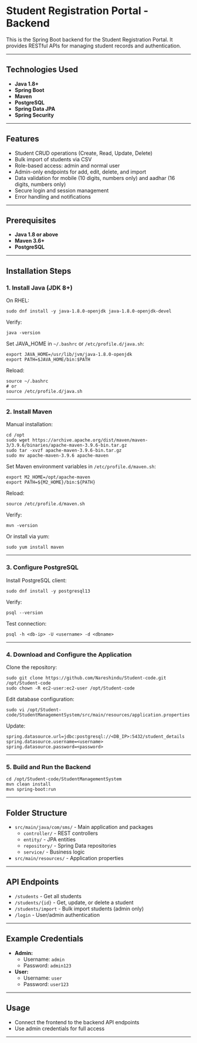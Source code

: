 # Student Registration Portal - Backend

This is the Spring Boot backend for the Student Registration Portal. It provides RESTful APIs for managing student records and authentication.

---

## Technologies Used

- **Java 1.8+**
- **Spring Boot**
- **Maven**
- **PostgreSQL**
- **Spring Data JPA**
- **Spring Security**

---

## Features

- Student CRUD operations (Create, Read, Update, Delete)
- Bulk import of students via CSV
- Role-based access: admin and normal user
- Admin-only endpoints for add, edit, delete, and import
- Data validation for mobile (10 digits, numbers only) and aadhar (16 digits, numbers only)
- Secure login and session management
- Error handling and notifications

---

## Prerequisites

- **Java 1.8 or above**
- **Maven 3.6+**
- **PostgreSQL**

---

## Installation Steps

### 1. Install Java (JDK 8+)

On RHEL:
```
sudo dnf install -y java-1.8.0-openjdk java-1.8.0-openjdk-devel
```
Verify:
```
java -version
```

Set JAVA_HOME in `~/.bashrc` or `/etc/profile.d/java.sh`:
```
export JAVA_HOME=/usr/lib/jvm/java-1.8.0-openjdk
export PATH=$JAVA_HOME/bin:$PATH
```
Reload:
```
source ~/.bashrc
# or
source /etc/profile.d/java.sh
```

---

### 2. Install Maven

Manual installation:
```
cd /opt
sudo wget https://archive.apache.org/dist/maven/maven-3/3.9.6/binaries/apache-maven-3.9.6-bin.tar.gz
sudo tar -xvzf apache-maven-3.9.6-bin.tar.gz
sudo mv apache-maven-3.9.6 apache-maven
```
Set Maven environment variables in `/etc/profile.d/maven.sh`:
```
export M2_HOME=/opt/apache-maven
export PATH=${M2_HOME}/bin:${PATH}
```
Reload:
```
source /etc/profile.d/maven.sh
```
Verify:
```
mvn -version
```
Or install via yum:
```
sudo yum install maven
```

---

### 3. Configure PostgreSQL

Install PostgreSQL client:
```
sudo dnf install -y postgresql13
```
Verify:
```
psql --version
```
Test connection:
```
psql -h <db-ip> -U <username> -d <dbname>
```

---

### 4. Download and Configure the Application

Clone the repository:
```
sudo git clone https://github.com/Nareshindu/Student-code.git /opt/Student-code
sudo chown -R ec2-user:ec2-user /opt/Student-code
```
Edit database configuration:
```
sudo vi /opt/Student-code/StudentManagementSystem/src/main/resources/application.properties
```
Update:
```
spring.datasource.url=jdbc:postgresql://<DB_IP>:5432/student_details
spring.datasource.username=<username>
spring.datasource.password=<password>
```

---

### 5. Build and Run the Backend

```
cd /opt/Student-code/StudentManagementSystem
mvn clean install
mvn spring-boot:run
```

---

## Folder Structure

- `src/main/java/com/sms/` - Main application and packages
  - `controller/` - REST controllers
  - `entity/` - JPA entities
  - `repository/` - Spring Data repositories
  - `service/` - Business logic
- `src/main/resources/` - Application properties

---

## API Endpoints

- `/students` - Get all students
- `/students/{id}` - Get, update, or delete a student
- `/students/import` - Bulk import students (admin only)
- `/login` - User/admin authentication

---

## Example Credentials

- **Admin:**
  - Username: `admin`
  - Password: `admin123`
- **User:**
  - Username: `user`
  - Password: `user123`

---

## Usage

- Connect the frontend to the backend API endpoints
- Use admin credentials for full access

---

